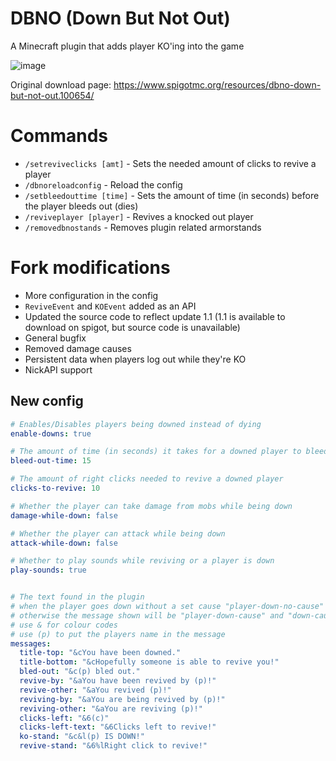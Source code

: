 # DBNO (Down But Not Out)
A Minecraft plugin that adds player KO'ing into the game

![image](https://github.com/user-attachments/assets/2a71b495-cc50-400b-965d-76f27fcb872d)

Original download page:
https://www.spigotmc.org/resources/dbno-down-but-not-out.100654/

# Commands
- `/setreviveclicks [amt]` - Sets the needed amount of clicks to revive a player
- `/dbnoreloadconfig` - Reload the config
- `/setbleedouttime [time]` - Sets the amount of time (in seconds) before the player bleeds out (dies)
- `/reviveplayer [player]` - Revives a knocked out player
- `/removedbnostands` - Removes plugin related armorstands

# Fork modifications
- More configuration in the config
- `ReviveEvent` and `KOEvent` added as an API
- Updated the source code to reflect update 1.1 (1.1 is available to download on spigot, but source code is unavailable)
- General bugfix
- Removed damage causes
- Persistent data when players log out while they're KO
- NickAPI support

## New config
```yaml
# Enables/Disables players being downed instead of dying
enable-downs: true

# The amount of time (in seconds) it takes for a downed player to bleed out (die)
bleed-out-time: 15

# The amount of right clicks needed to revive a downed player
clicks-to-revive: 10

# Whether the player can take damage from mobs while being down
damage-while-down: false

# Whether the player can attack while being down
attack-while-down: false

# Whether to play sounds while reviving or a player is down
play-sounds: true


# The text found in the plugin
# when the player goes down without a set cause "player-down-no-cause" will show
# otherwise the message shown will be "player-down-cause" and "down-cause-*" put together
# use & for colour codes
# use (p) to put the players name in the message
messages:
  title-top: "&cYou have been downed."
  title-bottom: "&cHopefully someone is able to revive you!"
  bled-out: "&c(p) bled out."
  revive-by: "&aYou have been revived by (p)!"
  revive-other: "&aYou revived (p)!"
  reviving-by: "&aYou are being revived by (p)!"
  reviving-other: "&aYou are reviving (p)!"
  clicks-left: "&6(c)"
  clicks-left-text: "&6Clicks left to revive!"
  ko-stand: "&c&l(p) IS DOWN!"
  revive-stand: "&6%lRight click to revive!"

```
